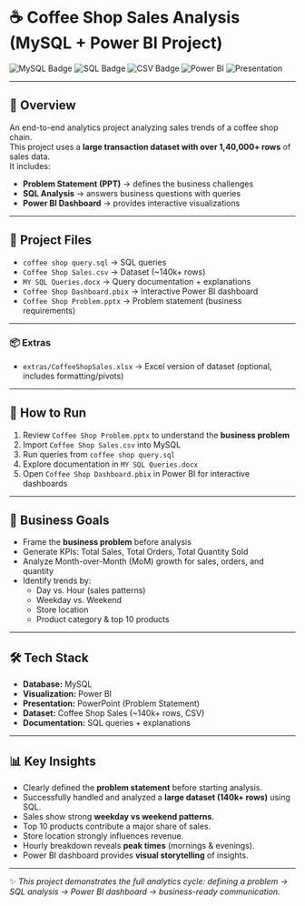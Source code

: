 # ☕ Coffee Shop Sales Analysis (MySQL + Power BI Project)

![MySQL Badge](https://img.shields.io/badge/Database-MySQL-blue)
![SQL Badge](https://img.shields.io/badge/Language-SQL-green)
![CSV Badge](https://img.shields.io/badge/Data-CSV-orange)
![Power BI](https://img.shields.io/badge/Visualization-PowerBI-yellow)
![Presentation](https://img.shields.io/badge/Slides-Problem_Statement-red)

---

## 📌 Overview
An end-to-end analytics project analyzing sales trends of a coffee shop chain.  
This project uses a **large transaction dataset with over 1,40,000+ rows** of sales data.  
It includes:  
- **Problem Statement (PPT)** → defines the business challenges  
- **SQL Analysis** → answers business questions with queries  
- **Power BI Dashboard** → provides interactive visualizations  

---

## 📂 Project Files
- `coffee shop query.sql` → SQL queries  
- `Coffee Shop Sales.csv` → Dataset (~140k+ rows)  
- `MY SQL Queries.docx` → Query documentation + explanations  
- `Coffee Shop Dashboard.pbix` → Interactive Power BI dashboard  
- `Coffee Shop Problem.pptx` → Problem statement (business requirements)

---

### 📦 Extras
- `extras/CoffeeShopSales.xlsx` → Excel version of dataset (optional, includes formatting/pivots)

---

## 🚀 How to Run
1. Review `Coffee Shop Problem.pptx` to understand the **business problem**  
2. Import `Coffee Shop Sales.csv` into MySQL  
3. Run queries from `coffee shop query.sql`  
4. Explore documentation in `MY SQL Queries.docx`  
5. Open `Coffee Shop Dashboard.pbix` in Power BI for interactive dashboards  

---

## 🎯 Business Goals
- Frame the **business problem** before analysis  
- Generate KPIs: Total Sales, Total Orders, Total Quantity Sold  
- Analyze Month-over-Month (MoM) growth for sales, orders, and quantity  
- Identify trends by:
  - Day vs. Hour (sales patterns)  
  - Weekday vs. Weekend  
  - Store location  
  - Product category & top 10 products  

---

## 🛠️ Tech Stack
- **Database:** MySQL  
- **Visualization:** Power BI  
- **Presentation:** PowerPoint (Problem Statement)  
- **Dataset:** Coffee Shop Sales (~140k+ rows, CSV)  
- **Documentation:** SQL queries + explanations  

---

## 📊 Key Insights
- Clearly defined the **problem statement** before starting analysis.  
- Successfully handled and analyzed a **large dataset (140k+ rows)** using SQL.  
- Sales show strong **weekday vs weekend patterns**.  
- Top 10 products contribute a major share of sales.  
- Store location strongly influences revenue.  
- Hourly breakdown reveals **peak times** (mornings & evenings).  
- Power BI dashboard provides **visual storytelling** of insights.  

---

✨ *This project demonstrates the full analytics cycle: defining a problem → SQL analysis → Power BI dashboard → business-ready communication.*
